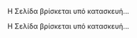 
<html>
<style>
@import url(https://fonts.googleapis.com/css?family=Open+Sans:600);

body { 
  font-family: 'Open Sans', 'sans-serif';
  color: black;
  <!--overflow: hidden;-->
}

.item-1, 
.item-2, 
.item-3 {
	position: absolute;
  display: block;
	top: 2em;
  
  width: 60%;
  
  font-size: 2em;

	animation-duration: 20s;
	animation-timing-function: ease-in-out;
	animation-iteration-count: infinite;
}

.item-1{
	animation-name: anim-1;
}

.item-2{
	animation-name: anim-2;
}

.item-3{
	animation-name: anim-3;
}

@keyframes anim-1 {
	0%, 8.3% { left: -100%; opacity: 0; }
  8.3%,25% { left: 25%; opacity: 1; }
  33.33%, 100% { left: 110%; opacity: 0; }
}

@keyframes anim-2 {
	0%, 33.33% { left: -100%; opacity: 0; }
  41.63%, 58.29% { left: 25%; opacity: 1; }
  66.66%, 100% { left: 110%; opacity: 0; }
}

@keyframes anim-3 {
	0%, 66.66% { left: -100%; opacity: 0; }
  74.96%, 91.62% { left: 25%; opacity: 1; }
  100% { left: 110%; opacity: 0; }
}
</style>
<body>

<p class="item-1">
Η Σελίδα βρίσκεται υπό κατασκευή...</p>

<p class="item-2">
Η Σελίδα βρίσκεται υπό κατασκευή...</p>
<br><br><br><br>
</body>
</html>
